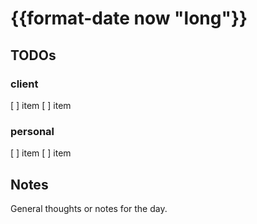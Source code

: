 # {{format-date now "long"}}

## TODOs

### client

[ ] item
[ ] item

### personal

[ ] item
[ ] item

## Notes

General thoughts or notes for the day.
